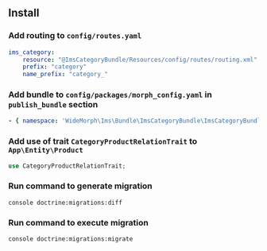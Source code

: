## Install

### Add routing to `config/routes.yaml`
```yaml
ims_category:
    resource: "@ImsCategoryBundle/Resources/config/routes/routing.xml"
    prefix: "category"
    name_prefix: "category_"
```

### Add bundle to `config/packages/morph_config.yaml` in `publish_bundle` section
```yaml
- { namespace: 'WideMorph\Ims\Bundle\ImsCategoryBundle\ImsCategoryBundle', path: 'widemorph/ims-category-bundle' }
```

### Add use of trait `CategoryProductRelationTrait` to `App\Entity\Product`
```php
use CategoryProductRelationTrait;
```

### Run command to generate migration
```shell
console doctrine:migrations:diff
```

### Run command to execute migration
```shell
console doctrine:migrations:migrate
```